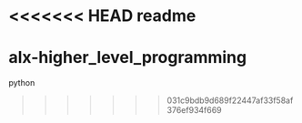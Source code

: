 <<<<<<< HEAD
readme
=======
# alx-higher_level_programming
python
>>>>>>> 031c9bdb9d689f22447af33f58af376ef934f669
